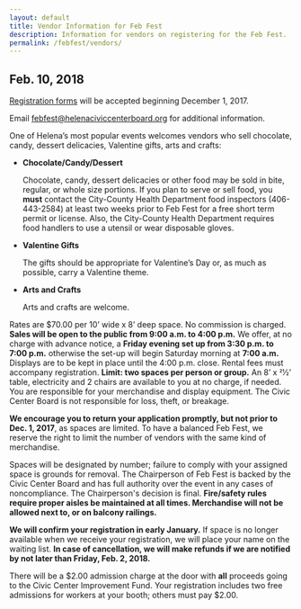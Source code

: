 ```yaml
---
layout: default
title: Vendor Information for Feb Fest
description: Information for vendors on registering for the Feb Fest.
permalink: /febfest/vendors/
---
```


## Feb. 10, 2018

<!-- uncomment following while waiting for registration period -->
<!-- Registration forms will be available in November and we will begin accepting registrations on December 1, 2017. -->

<!-- uncomment following when form is available -->
[Registration forms](/febfest/2018FebFestVendorBoothRegistration.pdf) will be accepted beginning December 1, 2017.

<!-- uncomment following when the show is full -->
<!-- ### Sep. 1, 2017 Update

**Feb Fest is now full.** Vendor registrations received after the last open spot was assigned, will be notified and added to our waiting list. Payments for waiting list vendors will only be processed if space becomes available.
-->

Email <febfest@helenaciviccenterboard.org> for additional information.

One of Helena’s most popular events welcomes vendors who sell chocolate, candy, dessert delicacies, Valentine gifts, arts and crafts:

- **Chocolate/Candy/Dessert**

  Chocolate, candy, dessert delicacies or other food may be sold in bite, regular, or whole size portions. If you plan to serve or sell food, you **must** contact the City-County Health Department food inspectors (406-443-2584) at least two weeks prior to Feb Fest for a free short term permit or license. Also, the City-County Health Department requires food handlers to use a utensil or wear disposable gloves.

- **Valentine Gifts**

  The gifts should be appropriate for Valentine’s Day or, as much as possible, carry a Valentine theme.

- **Arts and Crafts**

  Arts and crafts are welcome.

Rates are $70.00 per 10’ wide x 8’ deep space. No commission is charged. **Sales will be open to the public from 9:00 a.m. to 4:00 p.m.** We offer, at no charge with advance notice, a **Friday evening set up from 3:30 p.m. to 7:00 p.m.** otherwise the set-up will begin Saturday morning at **7:00 a.m.** Displays are to be kept in place until the 4:00 p.m. close. Rental fees must accompany registration. **Limit: two spaces per person or group.** An 8’ x 21⁄2’ table, electricity and 2 chairs are available to you at no charge, if needed. You are responsible for your merchandise and display equipment. The Civic Center Board is not responsible for loss, theft, or breakage.

**We encourage you to return your application promptly, but not prior to Dec. 1, 2017**, as spaces are limited. To have a balanced Feb Fest, we reserve the right to limit the number of vendors with the same kind of merchandise.

Spaces will be designated by number; failure to comply with your assigned space is grounds for removal. The Chairperson of Feb Fest is backed by the Civic Center Board and has full authority over the event in any cases of noncompliance. The Chairperson's decision is final. **Fire/safety rules require proper aisles be maintained at all times. Merchandise will not be allowed next to, or on balcony railings.**

**We will confirm your registration in early January.** If space is no longer available when we receive your registration, we will place your name on the waiting list. **In case of cancellation, we will make refunds if we are notified by not later than Friday, Feb. 2, 2018.**

There will be a $2.00 admission charge at the door with **all** proceeds going to the Civic Center Improvement Fund. Your registration includes two free admissions for workers at your booth; others must pay $2.00.
